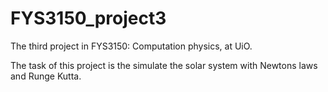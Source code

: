 FYS3150_project3
================
The third project in FYS3150: Computation physics, at UiO.

The task of this project is the simulate the solar system with Newtons laws and Runge Kutta.
